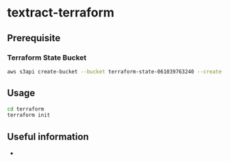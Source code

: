 # textract-terraform

## Prerequisite

### Terraform State Bucket
```bash
aws s3api create-bucket --bucket terraform-state-061039763240 --create-bucket-configuration LocationConstraint=ap-southeast-2
```

## Usage
```bash
cd terraform
terraform init
```

## Useful information
* [](https://github.com/hashicorp/learn-terraform-lambda-api-gateway/blob/final/main.tf)